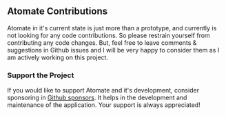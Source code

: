 ## Atomate Contributions

Atomate in it's current state is just more than a prototype, and currently is not looking for any code contributions. So please restrain yourself from contributing any code changes. But, feel free to leave comments & suggestions in Github issues and I will be very happy to consider them as I am actively working on this project.

### Support the Project

If you would like to support Atomate and it's development, consider sponsoring in [Github sponsors](https://github.com/sponsors/vasanthv). It helps in the development and maintenance of the application. Your support is always appreciated!
